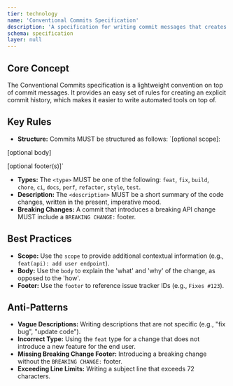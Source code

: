 ```yaml
---
tier: technology
name: 'Conventional Commits Specification'
description: 'A specification for writing commit messages that creates an explicit and machine-readable commit history.'
schema: specification
layer: null
---
```


## Core Concept

The Conventional Commits specification is a lightweight convention on top of commit messages. It provides an easy set of rules for creating an explicit commit history, which makes it easier to write automated tools on top of.

## Key Rules

- **Structure:** Commits MUST be structured as follows: `<type>[optional scope]: <description>

[optional body]

[optional footer(s)]`

- **Types:** The `<type>` MUST be one of the following: `feat`, `fix`, `build`, `chore`, `ci`, `docs`, `perf`, `refactor`, `style`, `test`.
- **Description:** The `<description>` MUST be a short summary of the code changes, written in the present, imperative mood.
- **Breaking Changes:** A commit that introduces a breaking API change MUST include a `BREAKING CHANGE:` footer.

## Best Practices

- **Scope:** Use the `scope` to provide additional contextual information (e.g., `feat(api): add user endpoint`).
- **Body:** Use the `body` to explain the 'what' and 'why' of the change, as opposed to the 'how'.
- **Footer:** Use the `footer` to reference issue tracker IDs (e.g., `Fixes #123`).

## Anti-Patterns

- **Vague Descriptions:** Writing descriptions that are not specific (e.g., "fix bug", "update code").
- **Incorrect Type:** Using the `feat` type for a change that does not introduce a new feature for the end user.
- **Missing Breaking Change Footer:** Introducing a breaking change without the `BREAKING CHANGE:` footer.
- **Exceeding Line Limits:** Writing a subject line that exceeds 72 characters.
